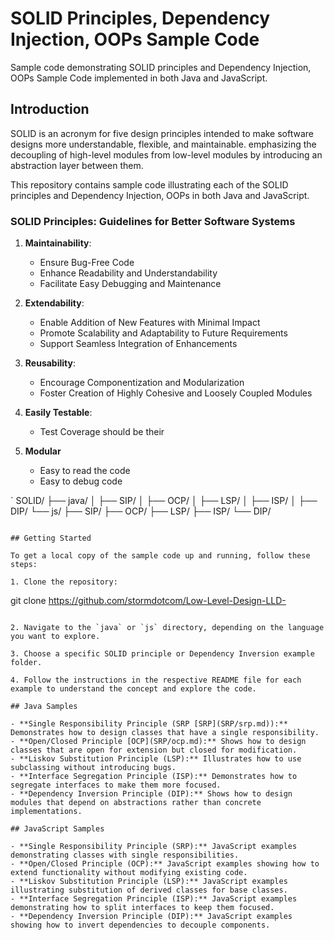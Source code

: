 
# SOLID Principles, Dependency Injection, OOPs Sample Code

Sample code demonstrating SOLID principles and Dependency Injection, OOPs Sample Code implemented in both Java and JavaScript.


## Introduction

SOLID is an acronym for five design principles intended to make software designs more understandable, flexible, and maintainable. emphasizing the decoupling of high-level modules from low-level modules by introducing an abstraction layer between them.

This repository contains sample code illustrating each of the SOLID principles and Dependency Injection, OOPs in both Java and JavaScript.

### SOLID Principles: Guidelines for Better Software Systems

1. **Maintainability**:
   - Ensure Bug-Free Code
   - Enhance Readability and Understandability
   - Facilitate Easy Debugging and Maintenance

2. **Extendability**:
   - Enable Addition of New Features with Minimal Impact
   - Promote Scalability and Adaptability to Future Requirements
   - Support Seamless Integration of Enhancements

3. **Reusability**:
   - Encourage Componentization and Modularization
   - Foster Creation of Highly Cohesive and Loosely Coupled Modules

4. **Easily Testable**:
    - Test Coverage should be their
    
5.  **Modular**
    - Easy to read the code
    - Easy to debug code



`
SOLID/
├── java/
│   ├── SIP/
│   ├── OCP/
│   ├── LSP/
│   ├── ISP/
│   ├── DIP/
└── js/
├── SIP/
├── OCP/
├── LSP/
├── ISP/
└── DIP/
```

## Getting Started

To get a local copy of the sample code up and running, follow these steps:

1. Clone the repository:

   ```
   git clone https://github.com/stormdotcom/Low-Level-Design-LLD-
   ```

2. Navigate to the `java` or `js` directory, depending on the language you want to explore.

3. Choose a specific SOLID principle or Dependency Inversion example folder.

4. Follow the instructions in the respective README file for each example to understand the concept and explore the code.

## Java Samples

- **Single Responsibility Principle (SRP [SRP](SRP/srp.md)):** Demonstrates how to design classes that have a single responsibility.
- **Open/Closed Principle [OCP](SRP/ocp.md):** Shows how to design classes that are open for extension but closed for modification.
- **Liskov Substitution Principle (LSP):** Illustrates how to use subclassing without introducing bugs.
- **Interface Segregation Principle (ISP):** Demonstrates how to segregate interfaces to make them more focused.
- **Dependency Inversion Principle (DIP):** Shows how to design modules that depend on abstractions rather than concrete implementations.

## JavaScript Samples

- **Single Responsibility Principle (SRP):** JavaScript examples demonstrating classes with single responsibilities.
- **Open/Closed Principle (OCP):** JavaScript examples showing how to extend functionality without modifying existing code.
- **Liskov Substitution Principle (LSP):** JavaScript examples illustrating substitution of derived classes for base classes.
- **Interface Segregation Principle (ISP):** JavaScript examples demonstrating how to split interfaces to keep them focused.
- **Dependency Inversion Principle (DIP):** JavaScript examples showing how to invert dependencies to decouple components.
